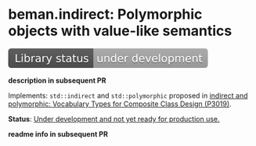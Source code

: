 <!--
SPDX-License-Identifier: Apache-2.0 WITH LLVM-exception
-->

# beman.indirect: Polymorphic objects with value-like semantics

![Library Status](https://github.com/bemanproject/beman/blob/c6997986557ec6dda98acbdf502082cdf7335526/images/badges/beman_badge-beman_library_under_development.svg)

**description in subsequent PR**

Implements: `std::indirect` and `std::polymorphic` proposed in [indirect and polymorphic: Vocabulary Types for Composite Class Design (P3019)](https://wg21.link/P3019).

**Status**: [Under development and not yet ready for production use.](https://github.com/bemanproject/beman/blob/main/docs/BEMAN_LIBRARY_MATURITY_MODEL.md#under-development-and-not-yet-ready-for-production-use)

**readme info in subsequent PR**
